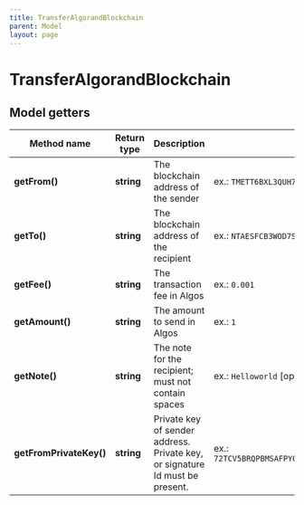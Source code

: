```yaml
---
title: TransferAlgorandBlockchain
parent: Model
layout: page
---
```


# TransferAlgorandBlockchain

## Model getters

Method name | Return type | Description | Notes
------------ | ------------- | ------------- | -------------
**getFrom()** | **string** | The blockchain address of the sender | ex.: `TMETT6BXL3QUH7AH5TS6IONU7LVTLKIGG54CFCNPMQXWGRIZFIESZBYWP4`
**getTo()** | **string** | The blockchain address of the recipient | ex.: `NTAESFCB3WOD7SAOL42KSPVARLB3JFA3MNX3AESWHYVT2RMYDVZI6YLG4Y`
**getFee()** | **string** | The transaction fee in Algos | ex.: `0.001`
**getAmount()** | **string** | The amount to send in Algos | ex.: `1`
**getNote()** | **string** | The note for the recipient; must not contain spaces | ex.: `Helloworld` [optional]
**getFromPrivateKey()** | **string** | Private key of sender address. Private key, or signature Id must be present. | ex.: `72TCV5BRQPBMSAFPYO3CPWVDBYWNGAYNMTW5QHENOMQF7I6QLNMJWCJZ7A3V5YKD7QD6ZZPEHG2PV2ZVVEDDO6BCRGXWIL3DIUMSUCI`

